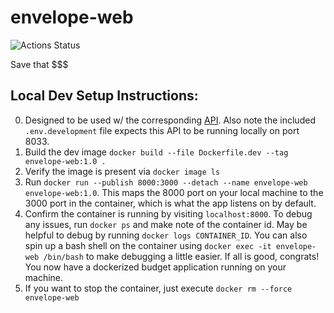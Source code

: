 # envelope-web
![Actions Status](https://github.com/jrs33/envelope-web/workflows/Node%2Ejs%20CI/badge.svg)

Save that $$$

## Local Dev Setup Instructions:

0) Designed to be used w/ the corresponding [API](https://github.com/jrs33/envelope-api). Also note the included `.env.development` file expects this API to be running locally on port 8033.
1) Build the dev image `docker build --file Dockerfile.dev --tag envelope-web:1.0 .`
2) Verify the image is present via `docker image ls`
3) Run `docker run --publish 8000:3000 --detach --name envelope-web envelope-web:1.0`. This maps the 8000 port on your local machine to the 3000 port in the container, which is what the app listens on by default.
4) Confirm the container is running by visiting `localhost:8000`. To debug any issues, run `docker ps` and make note of the container id. May be helpful to debug by running `docker logs CONTAINER_ID`. You can also spin up a bash shell on the container using `docker exec -it envelope-web /bin/bash` to make debugging a little easier. If all is good, congrats! You now have a dockerized budget application running on your machine.
5) If you want to stop the container, just execute `docker rm --force envelope-web`
